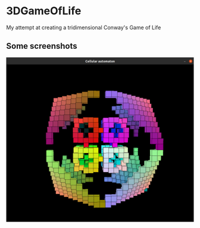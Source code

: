 # 3DGameOfLife
My attempt at creating a tridimensional Conway's Game of Life

## Some screenshots
![alt text](assets/sc1.png "Image of a 20x20x20 world")